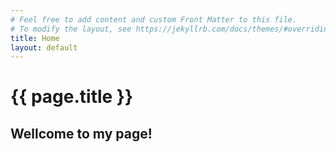 ```yaml
---
# Feel free to add content and custom Front Matter to this file.
# To modify the layout, see https://jekyllrb.com/docs/themes/#overriding-theme-defaults
title: Home
layout: default
---
```

<h1 class="page-title">{{ page.title }}</h1>

<div class="page-content">

<h2>Wellcome to my page!</h2>

</div>